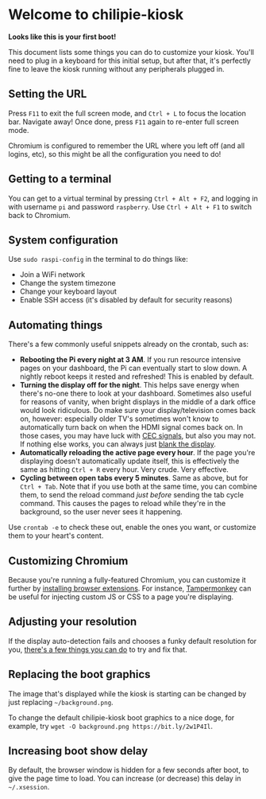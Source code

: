 # Welcome to chilipie-kiosk

**Looks like this is your first boot!**

This document lists some things you can do to customize your kiosk. You'll need to plug in a keyboard for this initial setup, but after that, it's perfectly fine to leave the kiosk running without any peripherals plugged in.

## Setting the URL

Press `F11` to exit the full screen mode, and `Ctrl + L` to focus the location bar. Navigate away! Once done, press `F11` again to re-enter full screen mode.

Chromium is configured to remember the URL where you left off (and all logins, etc), so this might be all the configuration you need to do!

## Getting to a terminal

You can get to a virtual terminal by pressing `Ctrl + Alt + F2`, and logging in with username `pi` and password `raspberry`. Use `Ctrl + Alt + F1` to switch back to Chromium.

## System configuration

Use `sudo raspi-config` in the terminal to do things like:

* Join a WiFi network
* Change the system timezone
* Change your keyboard layout
* Enable SSH access (it's disabled by default for security reasons)

## Automating things

There's a few commonly useful snippets already on the crontab, such as:

* **Rebooting the Pi every night at 3 AM**. If you run resource intensive pages on your dashboard, the Pi can eventually start to slow down. A nightly reboot keeps it rested and refreshed! This is enabled by default.
* **Turning the display off for the night**. This helps save energy when there's no-one there to look at your dashboard. Sometimes also useful for reasons of vanity, when bright displays in the middle of a dark office would look ridiculous. Do make sure your display/television comes back on, however: especially older TV's sometimes won't know to automatically turn back on when the HDMI signal comes back on. In those cases, you may have luck with [CEC signals](https://timleland.com/raspberry-pi-turn-tv-onoff-cec/), but also you may not. If nothing else works, you can always just [blank the display](https://askubuntu.com/a/7299).
* **Automatically reloading the active page every hour**. If the page you're displaying doesn't automatically update itself, this is effectively the same as hitting `Ctrl + R` every hour. Very crude. Very effective.
* **Cycling between open tabs every 5 minutes**. Same as above, but for `Ctrl + Tab`. Note that if you use both at the same time, you can combine them, to send the reload command *just before* sending the tab cycle command. This causes the pages to reload while they're in the background, so the user never sees it happening.

Use `crontab -e` to check these out, enable the ones you want, or customize them to your heart's content.

## Customizing Chromium

Because you're running a fully-featured Chromium, you can customize it further by [installing browser extensions](https://chrome.google.com/webstore/category/extensions). For instance, [Tampermonkey](https://chrome.google.com/webstore/detail/tampermonkey/dhdgffkkebhmkfjojejmpbldmpobfkfo) can be useful for injecting custom JS or CSS to a page you're displaying.

## Adjusting your resolution

If the display auto-detection fails and chooses a funky default resolution for you, [there's a few things you can do](https://www.opentechguides.com/how-to/article/raspberry-pi/28/raspi-display-setting.html) to try and fix that.

## Replacing the boot graphics

The image that's displayed while the kiosk is starting can be changed by just replacing `~/background.png`.

To change the default chilipie-kiosk boot graphics to a nice doge, for example, try `wget -O background.png https://bit.ly/2w1P4Il`.

## Increasing boot show delay

By default, the browser window is hidden for a few seconds after boot, to give the page time to load. You can increase (or decrease) this delay in `~/.xsession`.

